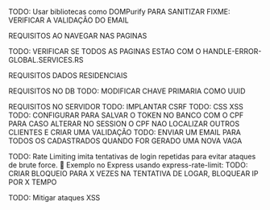 TODO: Usar bibliotecas como DOMPurify PARA SANITIZAR
FIXME: VERIFICAR A VALIDAÇÃO DO EMAIL



REQUISITOS AO NAVEGAR NAS PAGINAS

TODO: VERIFICAR SE TODOS AS PAGINAS ESTAO COM O HANDLE-ERROR-GLOBAL.SERVICES.RS


REQUISITOS DADOS RESIDENCIAIS



REQUISITOS NO DB
TODO: MODIFICAR CHAVE PRIMARIA COMO UUID


REQUISITOS NO SERVIDOR
TODO: IMPLANTAR CSRF
TODO: CSS XSS
TODO: CONFIGURAR PARA SALVAR O TOKEN NO BANCO COM O CPF PARA CASO ALTERAR NO SESSION O CPF NAO LOCALIZAR OUTROS CLIENTES E CRIAR UMA VALIDAÇÃO
TODO: ENVIAR UM EMAIL PARA TODOS OS CADASTRADOS QUANDO FOR GERADO UMA NOVA VAGA

TODO: Rate Limiting  imita tentativas de login repetidas para evitar ataques de brute force.
📌 Exemplo no Express usando express-rate-limit:
TODO: CRIAR BLOQUEIO PARA X VEZES NA TENTATIVA DE LOGAR, BLOQUEAR IP POR X TEMPO

TODO: Mitigar ataques XSS
